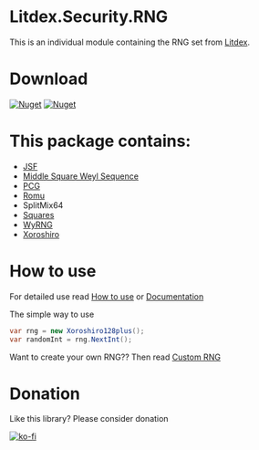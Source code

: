 # Litdex.Security.RNG

This is an individual module containing the RNG set from
[Litdex](https://github.com/Shiroechi/Litdex).

# Download

[![Nuget](https://img.shields.io/nuget/v/litdex?label=Litdex)](https://www.nuget.org/packages/Litdex/)
[![Nuget](https://img.shields.io/nuget/v/Litdex.Security.RNG?label=Litdex.Security.RNG)](https://www.nuget.org/packages/Litdex.Security.RNG)

# This package contains:

- [JSF](http://burtleburtle.net/bob/rand/smallprng.html)
- [Middle Square Weyl Sequence](https://en.wikipedia.org/wiki/Middle-square_method)
- [PCG](https://en.wikipedia.org/wiki/Permuted_congruential_generator)
- [Romu](http://romu-random.org/)
- SplitMix64
- [Squares](<https://en.wikipedia.org/wiki/Counter-based_random_number_generator_(CBRNG)#Squares_RNG>)
- [WyRNG](https://github.com/wangyi-fudan/wyhash)
- [Xoroshiro](http://prng.di.unimi.it/)

# How to use

For detailed use read
[How to use](https://github.com/Shiroechi/Litdex.Security.RNG/wiki/How-to-use)
or
[Documentation](https://github.com/Shiroechi/Litdex.Security.RNG/wiki/Documentation)

The simple way to use

```C#
var rng = new Xoroshiro128plus();
var randomInt = rng.NextInt();
```

Want to create your own RNG?? Then read
[Custom RNG](https://github.com/Shiroechi/Litdex.Security.RNG/wiki/Custom-RNG)

# Donation

Like this library? Please consider donation

[![ko-fi](https://www.ko-fi.com/img/githubbutton_sm.svg)](https://ko-fi.com/X8X81SP2L)
